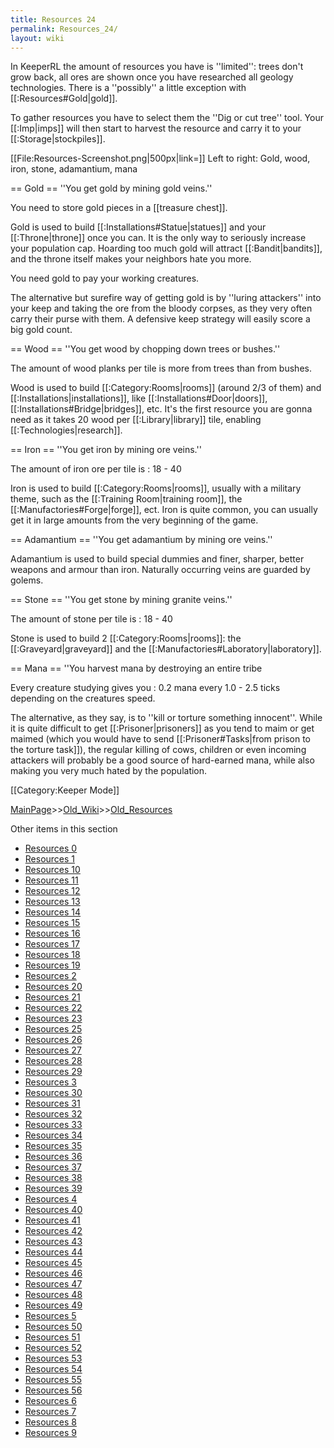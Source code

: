 ```yaml
---
title: Resources 24
permalink: Resources_24/
layout: wiki
---
```

In KeeperRL the amount of resources you have is ''limited'': trees don't grow back, all ores are shown once you have researched all geology technologies. There is a ''possibly'' a little exception with [[:Resources#Gold|gold]].

To gather resources you have to select them the ''Dig or cut tree'' tool. Your [[:Imp|imps]] will then start to harvest the resource and carry it to your [[:Storage|stockpiles]].

[[File:Resources-Screenshot.png|500px|link=]]
Left to right: Gold, wood, iron, stone, adamantium, mana

== Gold ==
''You get gold by mining gold veins.''

You need to store gold pieces in a [[treasure chest]].

Gold is used to build [[:Installations#Statue|statues]] and your [[:Throne|throne]] once you can. It is the only way to seriously increase your population cap. Hoarding too much gold will attract [[:Bandit|bandits]], and the throne itself makes your neighbors hate you more.

You need gold to pay your working creatures.

The alternative but surefire way of getting gold is by ''luring attackers'' into your keep and taking the ore from the bloody corpses, as they very often carry their purse with them. A defensive keep strategy will easily score a big gold count.

== Wood ==
''You get wood by chopping down trees or bushes.''

The amount of wood planks per tile is more from trees than from bushes.

Wood is used to build [[:Category:Rooms|rooms]] (around 2/3 of them) and [[:Installations|installations]], like [[:Installations#Door|doors]], [[:Installations#Bridge|bridges]], etc. It's the first resource you are gonna need as it takes 20 wood per [[:Library|library]] tile, enabling [[:Technologies|research]].

== Iron ==
''You get iron by mining ore veins.''

The amount of iron ore per tile is : 18 - 40

Iron is used to build [[:Category:Rooms|rooms]], usually with a military theme, such as the [[:Training Room|training room]], the [[:Manufactories#Forge|forge]], ect. Iron is quite common, you can usually get it in large amounts from the very beginning of the game.

== Adamantium ==
''You get adamantium by mining ore veins.''

Adamantium is used to build special dummies and finer, sharper, better weapons and armour than iron. Naturally occurring veins are guarded by golems.

== Stone ==
''You get stone by mining granite veins.''

The amount of stone per tile is : 18 - 40

Stone is used to build 2 [[:Category:Rooms|rooms]]: the [[:Graveyard|graveyard]] and the [[:Manufactories#Laboratory|laboratory]].

== Mana ==
''You harvest mana by destroying an entire tribe

Every creature studying gives you : 0.2 mana every 1.0 - 2.5 ticks depending on the creatures speed.

The alternative, as they say, is to ''kill or torture something innocent''. While it is quite difficult to get [[:Prisoner|prisoners]] as you tend to maim or get maimed (which you would have to send [[:Prisoner#Tasks|from prison to the torture task]]), the regular killing of cows, children or even incoming attackers will probably be a good source of hard-earned mana, while also making you very much hated by the population.

[[Category:Keeper Mode]]

[MainPage](/keeperrl_wiki/ "wikilink")>>[Old_Wiki](/keeperrl_wiki/Old_Wiki "wikilink")>>[Old_Resources](/keeperrl_wiki/Old_Resources "wikilink")

Other items in this section
-    [Resources 0](/keeperrl_wiki/Resources_0 "wikilink")
-    [Resources 1](/keeperrl_wiki/Resources_1 "wikilink")
-    [Resources 10](/keeperrl_wiki/Resources_10 "wikilink")
-    [Resources 11](/keeperrl_wiki/Resources_11 "wikilink")
-    [Resources 12](/keeperrl_wiki/Resources_12 "wikilink")
-    [Resources 13](/keeperrl_wiki/Resources_13 "wikilink")
-    [Resources 14](/keeperrl_wiki/Resources_14 "wikilink")
-    [Resources 15](/keeperrl_wiki/Resources_15 "wikilink")
-    [Resources 16](/keeperrl_wiki/Resources_16 "wikilink")
-    [Resources 17](/keeperrl_wiki/Resources_17 "wikilink")
-    [Resources 18](/keeperrl_wiki/Resources_18 "wikilink")
-    [Resources 19](/keeperrl_wiki/Resources_19 "wikilink")
-    [Resources 2](/keeperrl_wiki/Resources_2 "wikilink")
-    [Resources 20](/keeperrl_wiki/Resources_20 "wikilink")
-    [Resources 21](/keeperrl_wiki/Resources_21 "wikilink")
-    [Resources 22](/keeperrl_wiki/Resources_22 "wikilink")
-    [Resources 23](/keeperrl_wiki/Resources_23 "wikilink")
-    [Resources 25](/keeperrl_wiki/Resources_25 "wikilink")
-    [Resources 26](/keeperrl_wiki/Resources_26 "wikilink")
-    [Resources 27](/keeperrl_wiki/Resources_27 "wikilink")
-    [Resources 28](/keeperrl_wiki/Resources_28 "wikilink")
-    [Resources 29](/keeperrl_wiki/Resources_29 "wikilink")
-    [Resources 3](/keeperrl_wiki/Resources_3 "wikilink")
-    [Resources 30](/keeperrl_wiki/Resources_30 "wikilink")
-    [Resources 31](/keeperrl_wiki/Resources_31 "wikilink")
-    [Resources 32](/keeperrl_wiki/Resources_32 "wikilink")
-    [Resources 33](/keeperrl_wiki/Resources_33 "wikilink")
-    [Resources 34](/keeperrl_wiki/Resources_34 "wikilink")
-    [Resources 35](/keeperrl_wiki/Resources_35 "wikilink")
-    [Resources 36](/keeperrl_wiki/Resources_36 "wikilink")
-    [Resources 37](/keeperrl_wiki/Resources_37 "wikilink")
-    [Resources 38](/keeperrl_wiki/Resources_38 "wikilink")
-    [Resources 39](/keeperrl_wiki/Resources_39 "wikilink")
-    [Resources 4](/keeperrl_wiki/Resources_4 "wikilink")
-    [Resources 40](/keeperrl_wiki/Resources_40 "wikilink")
-    [Resources 41](/keeperrl_wiki/Resources_41 "wikilink")
-    [Resources 42](/keeperrl_wiki/Resources_42 "wikilink")
-    [Resources 43](/keeperrl_wiki/Resources_43 "wikilink")
-    [Resources 44](/keeperrl_wiki/Resources_44 "wikilink")
-    [Resources 45](/keeperrl_wiki/Resources_45 "wikilink")
-    [Resources 46](/keeperrl_wiki/Resources_46 "wikilink")
-    [Resources 47](/keeperrl_wiki/Resources_47 "wikilink")
-    [Resources 48](/keeperrl_wiki/Resources_48 "wikilink")
-    [Resources 49](/keeperrl_wiki/Resources_49 "wikilink")
-    [Resources 5](/keeperrl_wiki/Resources_5 "wikilink")
-    [Resources 50](/keeperrl_wiki/Resources_50 "wikilink")
-    [Resources 51](/keeperrl_wiki/Resources_51 "wikilink")
-    [Resources 52](/keeperrl_wiki/Resources_52 "wikilink")
-    [Resources 53](/keeperrl_wiki/Resources_53 "wikilink")
-    [Resources 54](/keeperrl_wiki/Resources_54 "wikilink")
-    [Resources 55](/keeperrl_wiki/Resources_55 "wikilink")
-    [Resources 56](/keeperrl_wiki/Resources_56 "wikilink")
-    [Resources 6](/keeperrl_wiki/Resources_6 "wikilink")
-    [Resources 7](/keeperrl_wiki/Resources_7 "wikilink")
-    [Resources 8](/keeperrl_wiki/Resources_8 "wikilink")
-    [Resources 9](/keeperrl_wiki/Resources_9 "wikilink")
